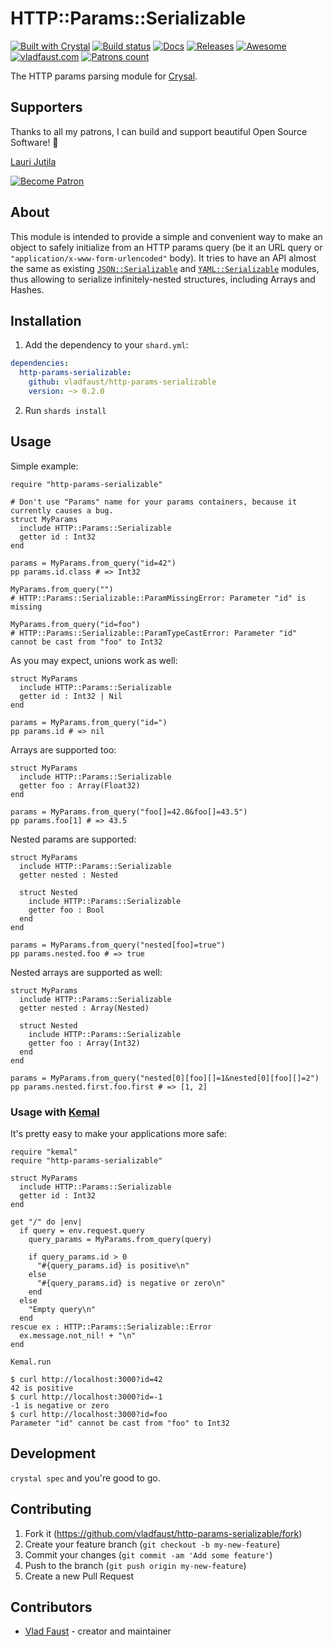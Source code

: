 # HTTP::Params::Serializable

[![Built with Crystal](https://img.shields.io/badge/built%20with-crystal-000000.svg?style=flat-square)](https://crystal-lang.org/)
[![Build status](https://img.shields.io/travis/com/vladfaust/http-params-serializable/master.svg?style=flat-square)](https://travis-ci.com/vladfaust/http-params-serializable)
[![Docs](https://img.shields.io/badge/docs-available-brightgreen.svg?style=flat-square)](https://github.vladfaust.com/http-params-serializable)
[![Releases](https://img.shields.io/github/release/vladfaust/http-params-serializable.svg?style=flat-square)](https://github.com/vladfaust/http-params-serializable/releases)
[![Awesome](https://github.com/vladfaust/awesome/blob/badge-flat-alternative/media/badge-flat-alternative.svg)](https://github.com/veelenga/awesome-crystal)
[![vladfaust.com](https://img.shields.io/badge/style-.com-lightgrey.svg?longCache=true&style=flat-square&label=vladfaust&colorB=0a83d8)](https://vladfaust.com)
[![Patrons count](https://img.shields.io/badge/dynamic/json.svg?label=patrons&url=https://www.patreon.com/api/user/11296360&query=$.included[0].attributes.patron_count&style=flat-square&colorB=red&maxAge=86400)](https://www.patreon.com/vladfaust)

The HTTP params parsing module for [Crysal](https://crystal-lang.org/).

## Supporters

Thanks to all my patrons, I can build and support beautiful Open Source Software! 🙏

[Lauri Jutila](https://github.com/ljuti)

[![Become Patron](https://vladfaust.com/img/patreon-small.svg)](https://www.patreon.com/vladfaust)

## About

This module is intended to provide a simple and convenient way to make an object to safely initialize from an HTTP params query (be it an URL query or `"application/x-www-form-urlencoded"` body). It tries to have an API almost the same as existing [`JSON::Serializable`](https://crystal-lang.org/api/0.27.0/JSON/Serializable.html) and [`YAML::Serializable`](https://crystal-lang.org/api/0.27.0/YAML/Serializable.html) modules, thus allowing to serialize infinitely-nested structures, including Arrays and Hashes.

## Installation

1. Add the dependency to your `shard.yml`:

```yaml
dependencies:
  http-params-serializable:
    github: vladfaust/http-params-serializable
    version: ~> 0.2.0
```

2. Run `shards install`

## Usage

Simple example:

```crystal
require "http-params-serializable"

# Don't use "Params" name for your params containers, because it currently causes a bug.
struct MyParams
  include HTTP::Params::Serializable
  getter id : Int32
end

params = MyParams.from_query("id=42")
pp params.id.class # => Int32

MyParams.from_query("")
# HTTP::Params::Serializable::ParamMissingError: Parameter "id" is missing

MyParams.from_query("id=foo")
# HTTP::Params::Serializable::ParamTypeCastError: Parameter "id" cannot be cast from "foo" to Int32
```

As you may expect, unions work as well:

```crystal
struct MyParams
  include HTTP::Params::Serializable
  getter id : Int32 | Nil
end

params = MyParams.from_query("id=")
pp params.id # => nil
```

Arrays are supported too:

```crystal
struct MyParams
  include HTTP::Params::Serializable
  getter foo : Array(Float32)
end

params = MyParams.from_query("foo[]=42.0&foo[]=43.5")
pp params.foo[1] # => 43.5
```

Nested params are supported:

```crystal
struct MyParams
  include HTTP::Params::Serializable
  getter nested : Nested

  struct Nested
    include HTTP::Params::Serializable
    getter foo : Bool
  end
end

params = MyParams.from_query("nested[foo]=true")
pp params.nested.foo # => true
```

Nested arrays are supported as well:

```crystal
struct MyParams
  include HTTP::Params::Serializable
  getter nested : Array(Nested)

  struct Nested
    include HTTP::Params::Serializable
    getter foo : Array(Int32)
  end
end

params = MyParams.from_query("nested[0][foo][]=1&nested[0][foo][]=2")
pp params.nested.first.foo.first # => [1, 2]
```

### Usage with [Kemal](http://kemalcr.com)

It's pretty easy to make your applications more safe:

```crystal
require "kemal"
require "http-params-serializable"

struct MyParams
  include HTTP::Params::Serializable
  getter id : Int32
end

get "/" do |env|
  if query = env.request.query
    query_params = MyParams.from_query(query)

    if query_params.id > 0
      "#{query_params.id} is positive\n"
    else
      "#{query_params.id} is negative or zero\n"
    end
  else
    "Empty query\n"
  end
rescue ex : HTTP::Params::Serializable::Error
  ex.message.not_nil! + "\n"
end

Kemal.run
```

```console
$ curl http://localhost:3000?id=42
42 is positive
$ curl http://localhost:3000?id=-1
-1 is negative or zero
$ curl http://localhost:3000?id=foo
Parameter "id" cannot be cast from "foo" to Int32
```

## Development

`crystal spec` and you're good to go.

## Contributing

1. Fork it (<https://github.com/vladfaust/http-params-serializable/fork>)
2. Create your feature branch (`git checkout -b my-new-feature`)
3. Commit your changes (`git commit -am 'Add some feature'`)
4. Push to the branch (`git push origin my-new-feature`)
5. Create a new Pull Request

## Contributors

- [Vlad Faust](https://github.com/vladfaust) - creator and maintainer
